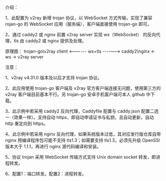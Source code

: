 介绍：

1、此配置为 v2ray 新增 trojan 协议，以 WebSocket 方式传输，实现了兼容 rojan-go 的 WebSocket 应用（服务端），客户端直接使用 trojan-go 即可。

2、通过 caddy2 或 nginx 前置 v2ray server 实现 ws（WebSocket） 的反向代理，tls 由 caddy2 或 nginx 提供及处理。

原理图： trojan-go\v2ray client <------ ws+tls ------> caddy2\nginx <- ws -> v2ray server

注意：

1、v2ray v4.31.0 版本及以后才支持 trojan 协议。 

2、此应用使用 trojan-go 客户端及 v2ray 官方客户端连接无问题，使用第三方的 v2ray 客户端目前基本不行。另 trojan-go 安卓手机客户端可本人 github 中下载。

3、此示例中若采用 caddy2 反向代理，Caddyfile 配置与 caddy.json 配置二选一（效果一样）。支持自动 https，即自动申请证书与私钥，且自动更新，自动 http 重定向到 https。

4、此示例中若采用 nginx 反向代理，如果系统版本过低，其对应发行版仓库自带 nginx 预编译程序包可能不支持 tls1.3；如需要支持 tls1.3，必须先升级 OpenSSl 版本大于 1.1.1，再进行 nginx 源代码编译和安装。

5、协议 trojan 采用 WebSocket 传输方式支持 Unix domain socket 转发，即进程转发。

6、配置1：端口转发。配置2：进程转发。
